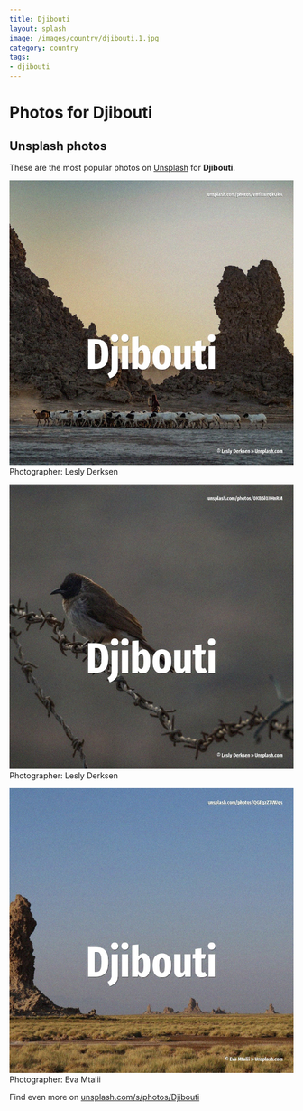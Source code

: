 ```yaml
---
title: Djibouti
layout: splash
image: /images/country/djibouti.1.jpg
category: country
tags:
- djibouti
---
```

# Photos for Djibouti
 
## Unsplash photos
These are the most popular photos on [Unsplash](https://unsplash.com) for **Djibouti**.
 
![Djibouti](/images/country/djibouti.1.jpg)
Photographer:  Lesly Derksen
 
![Djibouti](/images/country/djibouti.2.jpg)
Photographer:  Lesly Derksen
 
![Djibouti](/images/country/djibouti.3.jpg)
Photographer:  Eva Mtalii
 
Find even more on [unsplash.com/s/photos/Djibouti](https://unsplash.com/s/photos/Djibouti)
 
